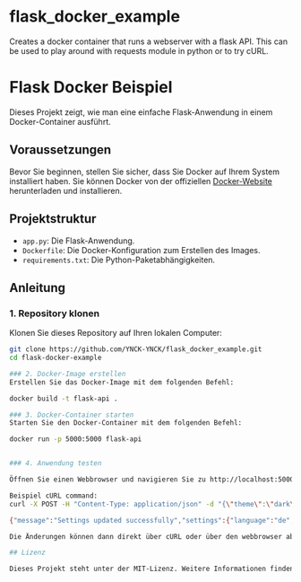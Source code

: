 # flask_docker_example
Creates a docker container that runs a webserver with a flask API. This can be used to play around with requests module in python or to try cURL.

# Flask Docker Beispiel

Dieses Projekt zeigt, wie man eine einfache Flask-Anwendung in einem Docker-Container ausführt.

## Voraussetzungen

Bevor Sie beginnen, stellen Sie sicher, dass Sie Docker auf Ihrem System installiert haben. Sie können Docker von der offiziellen [Docker-Website](https://www.docker.com/get-started) herunterladen und installieren.

## Projektstruktur

- `app.py`: Die Flask-Anwendung.
- `Dockerfile`: Die Docker-Konfiguration zum Erstellen des Images.
- `requirements.txt`: Die Python-Paketabhängigkeiten.


## Anleitung

### 1. Repository klonen

Klonen Sie dieses Repository auf Ihren lokalen Computer:

```bash
git clone https://github.com/YNCK-YNCK/flask_docker_example.git
cd flask-docker-example

### 2. Docker-Image erstellen
Erstellen Sie das Docker-Image mit dem folgenden Befehl:

docker build -t flask-api .

### 3. Docker-Container starten
Starten Sie den Docker-Container mit dem folgenden Befehl:

docker run -p 5000:5000 flask-api


### 4. Anwendung testen

Öffnen Sie einen Webbrowser und navigieren Sie zu http://localhost:5000, um die Flask-Anwendung zu sehen. Für localhost:5000/api/settings ist neben GET auch POST möglich. Hier können Sie gerne ausprobieren, wie sie die Einstellungen über die API verändern können.

Beispiel cURL command:
curl -X POST -H "Content-Type: application/json" -d "{\"theme\":\"dark\",\"language\":\"de\"}" http://localhost:5000/api/settings

{"message":"Settings updated successfully","settings":{"language":"de","notifications":true,"theme":"dark"}}

Die Änderungen können dann direkt über cURL oder über den webbrowser abgerufen werden. Viel Spaß beim Ausprobieren! Vielleicht finden Sie ja noch ein kleines Geheimnis!

## Lizenz

Dieses Projekt steht unter der MIT-Lizenz. Weitere Informationen finden Sie in der Datei LICENSE.

